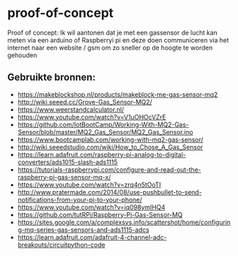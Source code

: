 # proof-of-concept

Proof of concept: Ik wil aantonen dat je met een gassensor de lucht kan meten via een arduino of Raspberryi pi  en deze doen communiceren via het internet naar een website / gsm om zo sneller op de hoogte te worden gehouden

Gebruikte bronnen:
---------------------------------------------------------------------------------------------------------------------------------------
* https://makeblockshop.nl/products/makeblock-me-gas-sensor-mq2
* http://wiki.seeed.cc/Grove-Gas_Sensor-MQ2/
* https://www.weerstandcalculator.nl/
* https://www.youtube.com/watch?v=V1uOHOcVZrE
* https://github.com/IotBootCamp/Working-With-MQ2-Gas-Sensor/blob/master/MQ2_Gas_Sensor/MQ2_Gas_Sensor.ino
* https://www.bootcamplab.com/working-with-mq2-gas-sensor/
* http://wiki.seeedstudio.com/wiki/How_to_Chose_A_Gas_Sensor
* https://learn.adafruit.com/raspberry-pi-analog-to-digital-converters/ads1015-slash-ads1115
* https://tutorials-raspberrypi.com/configure-and-read-out-the-raspberry-pi-gas-sensor-mq-x/
* https://www.youtube.com/watch?v=zrq4n5tOoTI
* http://www.pratermade.com/2014/08/use-pushbullet-to-send-notifications-from-your-pi-to-your-phone/
* https://www.youtube.com/watch?v=iq098ymIHQ4
* https://github.com/tutRPi/Raspberry-Pi-Gas-Sensor-MQ
* https://sites.google.com/a/complexsys.info/scattershot/home/configuring-mq-series-gas-sensors-and-ads1115-adcs
* https://learn.adafruit.com/adafruit-4-channel-adc-breakouts/circuitpython-code

